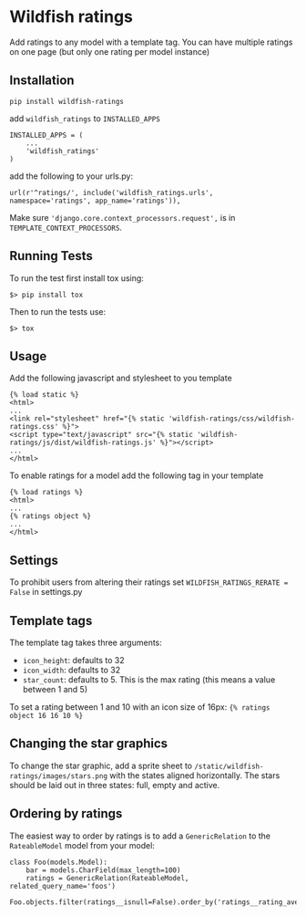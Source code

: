 # Wildfish ratings

Add ratings to any model with a template tag.
You can have multiple ratings on one page (but only one rating per model instance)


## Installation

`pip install wildfish-ratings`

add `wildfish_ratings` to `INSTALLED_APPS`

    INSTALLED_APPS = (
        ...
        'wildfish_ratings'
    )

add the following to your urls.py:

    url(r'^ratings/', include('wildfish_ratings.urls', namespace='ratings', app_name='ratings')),


Make sure `'django.core.context_processors.request',` is in `TEMPLATE_CONTEXT_PROCESSORS`.


## Running Tests

To run the test first install tox using:

```
$> pip install tox
```

Then to run the tests use:
 
```
$> tox
```


## Usage

Add the following javascript and stylesheet to you template
    
    {% load static %}
    <html>
    ...
    <link rel="stylesheet" href="{% static 'wildfish-ratings/css/wildfish-ratings.css' %}">
    <script type="text/javascript" src="{% static 'wildfish-ratings/js/dist/wildfish-ratings.js' %}"></script>
    ...
    </html>


To enable ratings for a model add the following tag in your template

    {% load ratings %}
    <html>
    ...
    {% ratings object %}
    ...
    </html>
    
    
## Settings

To prohibit users from altering their ratings set `WILDFISH_RATINGS_RERATE = False` in settings.py


## Template tags

The template tag takes three arguments:

*  `icon_height`: defaults to 32
*  `icon_width`: defaults to 32 
*  `star_count`: defaults to 5. This is the max rating (this means a value between 1 and 5)

To set a rating between 1 and 10 with an icon size of 16px: `{% ratings object 16 16 10 %}`


## Changing the star graphics

To change the star graphic, add a sprite sheet to `/static/wildfish-ratings/images/stars.png` with the states aligned horizontally.
The stars should be laid out in three states: full, empty and active.


## Ordering by ratings

The easiest way to order by ratings is to add a `GenericRelation` to the `RateableModel` model from your model:


    class Foo(models.Model):
        bar = models.CharField(max_length=100)
        ratings = GenericRelation(RateableModel, related_query_name='foos')

    Foo.objects.filter(ratings__isnull=False).order_by('ratings__rating_average')
